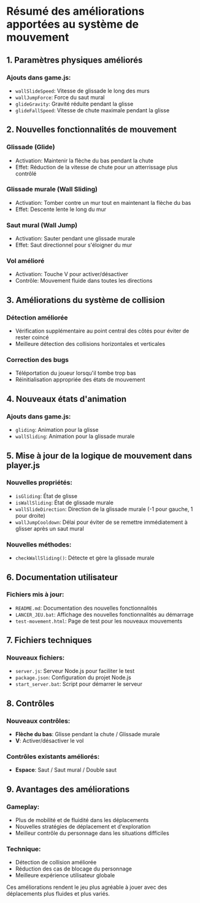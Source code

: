 # Résumé des améliorations apportées au système de mouvement

## 1. Paramètres physiques améliorés

### Ajouts dans game.js:
- `wallSlideSpeed`: Vitesse de glissade le long des murs
- `wallJumpForce`: Force du saut mural
- `glideGravity`: Gravité réduite pendant la glisse
- `glideFallSpeed`: Vitesse de chute maximale pendant la glisse

## 2. Nouvelles fonctionnalités de mouvement

### Glissade (Glide)
- Activation: Maintenir la flèche du bas pendant la chute
- Effet: Réduction de la vitesse de chute pour un atterrissage plus contrôlé

### Glissade murale (Wall Sliding)
- Activation: Tomber contre un mur tout en maintenant la flèche du bas
- Effet: Descente lente le long du mur

### Saut mural (Wall Jump)
- Activation: Sauter pendant une glissade murale
- Effet: Saut directionnel pour s'éloigner du mur

### Vol amélioré
- Activation: Touche V pour activer/désactiver
- Contrôle: Mouvement fluide dans toutes les directions

## 3. Améliorations du système de collision

### Détection améliorée
- Vérification supplémentaire au point central des côtés pour éviter de rester coincé
- Meilleure détection des collisions horizontales et verticales

### Correction des bugs
- Téléportation du joueur lorsqu'il tombe trop bas
- Réinitialisation appropriée des états de mouvement

## 4. Nouveaux états d'animation

### Ajouts dans game.js:
- `gliding`: Animation pour la glisse
- `wallSliding`: Animation pour la glissade murale

## 5. Mise à jour de la logique de mouvement dans player.js

### Nouvelles propriétés:
- `isGliding`: État de glisse
- `isWallSliding`: État de glissade murale
- `wallSlideDirection`: Direction de la glissade murale (-1 pour gauche, 1 pour droite)
- `wallJumpCooldown`: Délai pour éviter de se remettre immédiatement à glisser après un saut mural

### Nouvelles méthodes:
- `checkWallSliding()`: Détecte et gère la glissade murale

## 6. Documentation utilisateur

### Fichiers mis à jour:
- `README.md`: Documentation des nouvelles fonctionnalités
- `LANCER_JEU.bat`: Affichage des nouvelles fonctionnalités au démarrage
- `test-movement.html`: Page de test pour les nouveaux mouvements

## 7. Fichiers techniques

### Nouveaux fichiers:
- `server.js`: Serveur Node.js pour faciliter le test
- `package.json`: Configuration du projet Node.js
- `start_server.bat`: Script pour démarrer le serveur

## 8. Contrôles

### Nouveaux contrôles:
- **Flèche du bas**: Glisse pendant la chute / Glissade murale
- **V**: Activer/désactiver le vol

### Contrôles existants améliorés:
- **Espace**: Saut / Saut mural / Double saut

## 9. Avantages des améliorations

### Gameplay:
- Plus de mobilité et de fluidité dans les déplacements
- Nouvelles stratégies de déplacement et d'exploration
- Meilleur contrôle du personnage dans les situations difficiles

### Technique:
- Détection de collision améliorée
- Réduction des cas de blocage du personnage
- Meilleure expérience utilisateur globale

Ces améliorations rendent le jeu plus agréable à jouer avec des déplacements plus fluides et plus variés.
